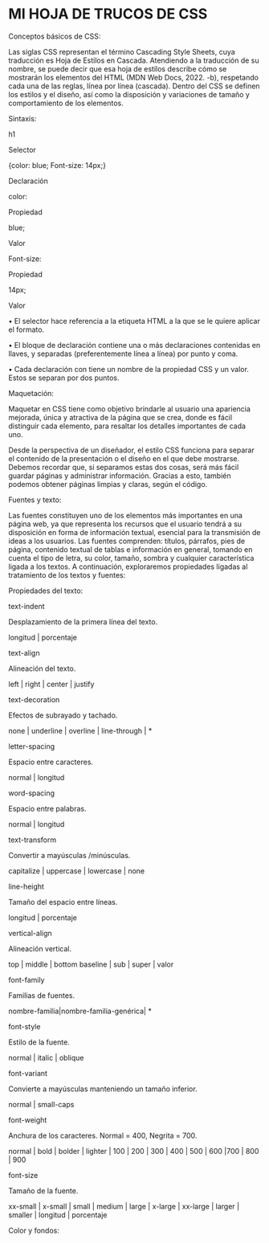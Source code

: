 # __MI HOJA DE TRUCOS DE CSS__


Conceptos básicos de CSS:

Las siglas CSS representan el término Cascading Style Sheets, cuya traducción es Hoja de
Estilos en Cascada. Atendiendo a la traducción de su nombre, se puede decir que esa hoja
de estilos describe cómo se mostrarán los elementos del HTML (MDN Web Docs, 2022. -b),
respetando cada una de las reglas, línea por línea (cascada).
Dentro del CSS se definen los estilos y el diseño, así como la disposición y variaciones de
tamaño y comportamiento de los elementos.

Sintaxis:

h1

Selector


{color: blue; Font-size: 14px;}

Declaración

color: 

Propiedad

blue;

Valor

Font-size:

Propiedad

14px;

Valor

• El selector hace referencia a la etiqueta HTML a la que se le quiere aplicar el
formato.

• El bloque de declaración contiene una o más declaraciones contenidas en
llaves, y separadas (preferentemente línea a línea) por punto y coma.

• Cada declaración con tiene un nombre de la propiedad CSS y un valor. Estos se
separan por dos puntos.


Maquetación:


Maquetar en CSS tiene como objetivo brindarle al usuario una apariencia mejorada, única
y atractiva de la página que se crea, donde es fácil distinguir cada elemento, para resaltar
los detalles importantes de cada uno.

Desde la perspectiva de un diseñador, el estilo CSS funciona para separar el contenido de
la presentación o el diseño en el que debe mostrarse. Debemos recordar que, si separamos
estas dos cosas, será más fácil guardar páginas y administrar información. Gracias a esto,
también podemos obtener páginas limpias y claras, según el código.


Fuentes y texto:


Las fuentes constituyen uno de los elementos más importantes en una página web, ya que
representa los recursos que el usuario tendrá a su disposición en forma de información
textual, esencial para la transmisión de ideas a los usuarios. Las fuentes comprenden:
títulos, párrafos, pies de página, contenido textual de tablas e información en general,
tomando en cuenta el tipo de letra, su color, tamaño, sombra y cualquier característica
ligada a los textos. A continuación, exploraremos propiedades ligadas al tratamiento de los
textos y fuentes:


Propiedades del texto:


text-indent 

Desplazamiento de la primera línea del texto. 

longitud | porcentaje



text-align

Alineación del texto.

left | right | center | justify


text-decoration

Efectos de subrayado y tachado. 

none | underline | overline | line-through | * 


letter-spacing 

Espacio entre caracteres.

normal | longitud 


word-spacing 

Espacio entre palabras.

normal | longitud


text-transform

Convertir a mayúsculas /minúsculas.

capitalize | uppercase | lowercase | none 


line-height 

Tamaño del espacio entre líneas. 

longitud | porcentaje


vertical-align

Alineación vertical.

top | middle | bottom baseline | sub | super | valor


font-family

Familias de fuentes. 

nombre-familia|nombre-familia-genérica| * 


font-style 

Estilo de la fuente. 

normal | italic | oblique


font-variant 

Convierte a mayúsculas manteniendo un tamaño inferior.

normal | small-caps


font-weight

Anchura de los caracteres. Normal = 400, Negrita = 700.

normal | bold | bolder | lighter | 100 | 200 | 300 | 400 | 500 | 600 |700 | 800 | 900


font-size

Tamaño de la fuente.

xx-small | x-small | small | medium | large | x-large | xx-large | larger | smaller | longitud | porcentaje


Color y fondos:



